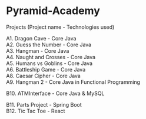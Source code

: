 # Pyramid-Academy

Projects 
(Project name - Technologies used)

A1. Dragon Cave - Core Java\
A2. Guess the Number - Core Java\
A3. Hangman - Core Java\
A4. Naught and Crosses - Core Java\
A5. Humans vs Goblins - Core Java\
A6. Battleship Game - Core Java\
A8. Caesar Cipher - Core Java\
A9. Hangman 2 - Core Java in Functional Programming

B10. ATMInterface - Core Java & MySQL

B11. Parts Project - Spring Boot\
B12. Tic Tac Toe - React




